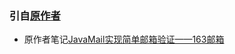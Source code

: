 ### 引自[原作者](https://github.com/a60782885/JavaMail)
- 原作者笔记[JavaMail实现简单邮箱验证——163邮箱](http://blog.csdn.net/a60782885/article/details/69945622)
